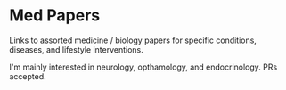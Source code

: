 # Med Papers
Links to assorted medicine / biology papers for specific conditions, diseases, and lifestyle interventions.

I'm mainly interested in neurology, opthamology, and endocrinology. PRs accepted.

